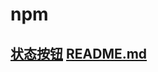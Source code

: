 # npm
## [状态按钮](https://malesun.github.io/npm/state-btn/dist/#/)  [README.md](https://github.com/maleSun/npm/tree/master/state-btn)
